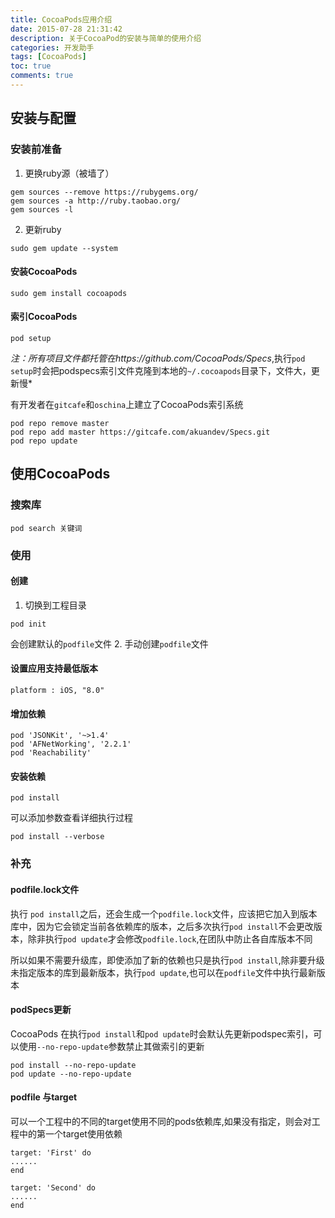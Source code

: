 ```yaml
---
title: CocoaPods应用介绍
date: 2015-07-28 21:31:42 
description: 关于CocoaPod的安装与简单的使用介绍
categories: 开发助手
tags: [CocoaPods] 
toc: true
comments: true 
---
```



## 安装与配置

### 安装前准备

1. 更换ruby源（被墙了）
```
gem sources --remove https://rubygems.org/
gem sources -a http://ruby.taobao.org/
gem sources -l
```

2. 更新ruby
```
sudo gem update --system
```

#### 安装CocoaPods
```
sudo gem install cocoapods
```
#### 索引CocoaPods
```
pod setup
```
*注：所有项目文件都托管在https://github.com/CocoaPods/Specs*,执行`pod setup`时会把podspecs索引文件克隆到本地的`~/.cocoapods`目录下，文件大，更新慢*

有开发者在`gitcafe`和`oschina`上建立了CocoaPods索引系统
```
pod repo remove master
pod repo add master https://gitcafe.com/akuandev/Specs.git
pod repo update
```

## 使用CocoaPods

### 搜索库
```
pod search 关键词
```

### 使用

#### 创建
1. 切换到工程目录
```
pod init
```
会创建默认的`podfile`文件
2. 手动创建`podfile`文件

#### 设置应用支持最低版本
```
platform : iOS, "8.0"
```

#### 增加依赖
```
pod 'JSONKit', '~>1.4'
pod 'AFNetWorking', '2.2.1'
pod 'Reachability'
```
#### 安装依赖
```
pod install
```
可以添加参数查看详细执行过程
```
pod install --verbose
```
### 补充

#### podfile.lock文件
执行 `pod install`之后，还会生成一个`podfile.lock`文件，应该把它加入到版本库中，因为它会锁定当前各依赖库的版本，之后多次执行`pod install`不会更改版本，除非执行`pod update`才会修改`podfile.lock`,在团队中防止各自库版本不同

所以如果不需要升级库，即使添加了新的依赖也只是执行`pod install`,除非要升级未指定版本的库到最新版本，执行`pod update`,也可以在`podfile`文件中执行最新版本

#### podSpecs更新
CocoaPods 在执行`pod install`和`pod update`时会默认先更新podspec索引，可以使用`--no-repo-update`参数禁止其做索引的更新
```
pod install --no-repo-update
pod update --no-repo-update
```

#### podfile 与target
可以一个工程中的不同的target使用不同的pods依赖库,如果没有指定，则会对工程中的第一个target使用依赖
```
target: 'First' do 
......
end

target: 'Second' do 
......
end
```



